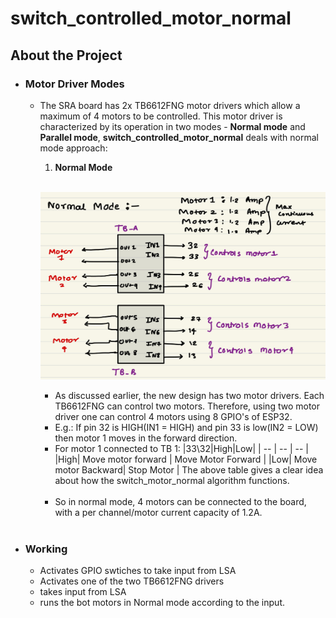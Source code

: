 # switch_controlled_motor_normal
## About the Project
- ### **Motor Driver Modes**
    - The SRA board has 2x TB6612FNG motor drivers which allow a maximum of 4 motors to be controlled. This motor driver is characterized by its operation in two modes - **Normal mode** and **Parallel mode**, **switch_controlled_motor_normal** deals with normal mode approach:   
        1. **Normal Mode**
        <br />
        <p align="center">
        <img width="460" height="300" src="./normal_mode.jpeg">
        </p>

        -  As discussed earlier, the new design has two motor drivers. Each TB6612FNG can control two motors. Therefore, using two motor driver one can control 4 motors using 8 GPIO's of ESP32.
        - E.g.: If pin 32 is HIGH(IN1 = HIGH) and pin 33 is low(IN2 = LOW) then motor 1 moves in the forward direction. 
        - For motor 1 connected to TB 1:
          |33\32|High|Low|
          | -- | -- | -- |
          |High| Move motor forward | Move Motor Forward |
          |Low| Move motor Backward| Stop Motor |
         The above table gives a clear idea about how the switch_motor_normal algorithm functions.
        <br/><br/>
        - So in normal mode, 4 motors can be connected to the board, with a per channel/motor current capacity of 1.2A.

        <br/>

- ### **Working**
    - Activates GPIO swtiches to take input from LSA
    - Activates one of the two TB6612FNG drivers
    - takes input from LSA  
    - runs the bot motors in Normal mode according to the input.
